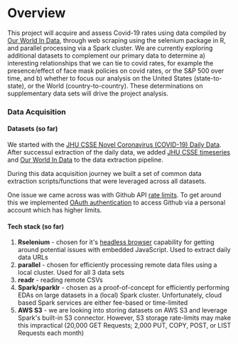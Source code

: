 # Overview

This project will acquire and assess Covid-19 rates using data compiled by [Our World In Data](https://github.com/owid/covid-19-data), through web scraping using the selenium package in R, and parallel processing via a Spark cluster. We are currently exploring additional datasets to complement our primary data to determine a) interesting relationships that we can tie to covid rates, for example the presence/effect of face mask policies on covid rates, or the S&P 500 over time, and b) whether to focus our analysis on the United States (state-to-state), or the World (country-to-country). These determinations on supplementary data sets will drive the project analysis.

### Data Acquisition

#### Datasets (so far)

We started with the [JHU CSSE Novel Coronavirus (COVID-19) Daily Data](https://github.com/CSSEGISandData/COVID-19/tree/master/csse_covid_19_data/csse_covid_19_daily_reports_us). After successul extraction of the daily data, we added [JHU CSSE timeseries](https://github.com/CSSEGISandData/COVID-19/tree/master/csse_covid_19_data/csse_covid_19_time_series) and [Our World In Data](https://ourworldindata.org/coronavirus) to the data extraction pipeline. 

During this data acquisition journey we built a set of common data extraction scripts/functions that were leveraged across all datasets. 

One issue we came across was with Github API [rate limits](https://docs.github.com/en/rest/overview/resources-in-the-rest-api#rate-limiting). To get around this we implemented [OAuth authentication](https://docs.github.com/en/developers/apps/building-oauth-apps/authorizing-oauth-apps) to access Github via a personal account which has higher limits.

#### Tech stack (so far)

1. **Rselenium** - chosen for it's [headless browser](https://cran.r-project.org/web/packages/RSelenium/RSelenium.pdf) capability for getting around potential issues with embedded JavaScript. Used to extract daily data URLs
2. **parallel** - chosen for efficiently processing remote data files using a local cluster. Used for all 3 data sets
3. **readr** - reading remote CSVs
4. **Spark/sparklr** - chosen as a proof-of-concept for efficiently performing EDAs on large datasets in a (local) Spark cluster. Unfortunately, cloud based Spark services are either fee-based or time-limited
5. **AWS S3** - we are looking into storing datasets on AWS S3 and leverage Spark's built-in S3 connector. However, S3 storage rate-limits may make this impractical (20,000 GET Requests; 2,000 PUT, COPY, POST, or LIST Requests each month)


